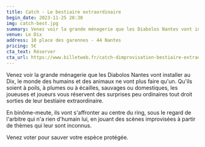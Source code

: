 ```yaml
---
title: Catch - Le bestiaire extraordinaire
begin_date: 2023-11-25 20:30
img: catch-best.jpg
summary: Venez voir la grande ménagerie que les Diabolos Nantes vont installer au Dix.
venue: Le Dix
address: 10 place des garennes - 44 Nantes
pricing: 5€
cta_text: Réserver
cta_url: https://www.billetweb.fr/catch-dimprovisation-bestiaire-extraordinaire
---
```


Venez voir la grande ménagerie que les Diabolos Nantes vont installer au Dix, le monde des humains et des animaux ne vont plus faire qu'un. Qu'ils soient à poils, à plumes ou à écailles, sauvages ou domestiques, les joueuses et joueurs vous réservent des surprises peu ordinaires tout droit sorties de leur bestiaire extraordinaire.
 
En binôme-meute, ils vont s'affronter au centre du ring, sous le regard de l'arbitre qui n'a rien d'humain lui, en jouant des scènes improvisées à partir de thèmes qui leur sont inconnus.
 
Venez voter pour sauver votre espèce protégée.
